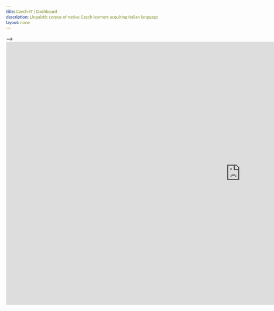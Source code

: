 ```yaml
---
title: Czech-IT | Dashboard
description: Linguistic corpus of native Czech learners acquiring Italian language
layout: none
---
```

<html lang="en">
<head>
  <meta charset="utf-8">
  <meta content="initial-scale=1, shrink-to-fit=no, width=device-width" name="viewport">
  <!-- CSS -->
  <!-- Add Material font (Roboto) and Material icon as needed -->
  <!--
  <link href="https://fonts.googleapis.com/css?family=Lato:300,300i,400,400i,500,500i,700,700i" rel="stylesheet">
  <link href="https://fonts.googleapis.com/icon?family=Material+Icons" rel="stylesheet">
  <!-- Add Material CSS, replace Bootstrap CSS -->
  <link href="/assets/css/material/css/material.min.css" rel="stylesheet">
  <!-- Additional CSS for documentation site -->
  <link href="/assets/css/material/bs/docs.min.css" rel="stylesheet">
  <link href="/assets/css/material/css/project.min.css" rel="stylesheet">
  -->
  <!-- Favicons -->
  <meta content="#9c27b0" name="theme-color">
  <link href="/assets/css/material/apple-touch-icon.png" rel="apple-touch-icon" sizes="180x180">
  <link href="/assets/css/material/favicon.ico" rel="icon">
  <style>
  * {font-family: "Lato"}
  </style>
</head>
<body>

<iframe width="1280" height="720" src="https://datastudio.google.com/embed/reporting/1MLVBR92iHi6Yvekqo5v7lkshUpCJmLNL/page/V5NR" frameborder="0" style="border:0" allowfullscreen></iframe>

</body>
</html>
